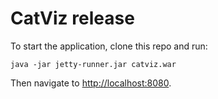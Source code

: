 # CatViz release

To start the application, clone this repo and run:

```
java -jar jetty-runner.jar catviz.war
```

Then navigate to [http://localhost:8080](http://localhost:8080).
